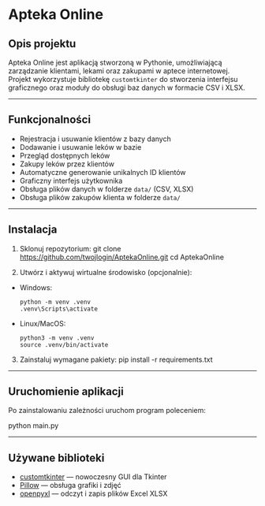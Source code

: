 # Apteka Online

## Opis projektu

Apteka Online jest aplikacją stworzoną w Pythonie, umożliwiającą zarządzanie klientami, lekami oraz zakupami w aptece internetowej.  
Projekt wykorzystuje bibliotekę `customtkinter` do stworzenia interfejsu graficznego oraz moduły do obsługi baz danych w formacie CSV i XLSX.

---

## Funkcjonalności

- Rejestracja i usuwanie klientów z bazy danych
- Dodawanie i usuwanie leków w bazie
- Przegląd dostępnych leków
- Zakupy leków przez klientów 
- Automatyczne generowanie unikalnych ID klientów
- Graficzny interfejs użytkownika 
- Obsługa plików danych w folderze `data/` (CSV, XLSX)
- Obsługa plików zakupów klienta w folderze `data/`

---

## Instalacja

1. Sklonuj repozytorium:
git clone https://github.com/twojlogin/AptekaOnline.git
cd AptekaOnline

2. Utwórz i aktywuj wirtualne środowisko (opcjonalnie):
- Windows:
  ```
  python -m venv .venv
  .venv\Scripts\activate
  ```
- Linux/MacOS:
  ```
  python3 -m venv .venv
  source .venv/bin/activate
  ```

3. Zainstaluj wymagane pakiety:
pip install -r requirements.txt

---

## Uruchomienie aplikacji

Po zainstalowaniu zależności uruchom program poleceniem:

python main.py

---

## Używane biblioteki

- [customtkinter](https://github.com/TomSchimansky/CustomTkinter) — nowoczesny GUI dla Tkinter  
- [Pillow](https://python-pillow.org/) — obsługa grafiki i zdjęć  
- [openpyxl](https://openpyxl.readthedocs.io/) — odczyt i zapis plików Excel XLSX  
